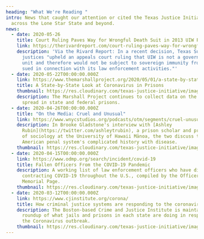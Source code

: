```yaml
---
heading: "What We're Reading "
intro: News that caught our attention or cited the Texas Justice Initiative from
  across the Lone Star State and beyond.
news:
  - date: 2020-05-26
    title: Court Ruling Paves Way for Wrongful Death Suit in 2013 UIW Police Shooting
    link: https://therivardreport.com/court-ruling-paves-way-for-wrongful-death-suit-in-2013-uiw-police-shooting/
    description: 'Via the Rivard Report: In a recent decision, Texas Supreme Court
      justices "upheld an appeals court ruling that UIW is not a governmental
      unit and therefore would not be subject to sovereign immunity from being
      sued in connection with its law enforcement activities."'
  - date: 2020-05-22T00:00:00.000Z
    link: https://www.themarshallproject.org/2020/05/01/a-state-by-state-look-at-coronavirus-in-prisons
    title: A State-by-State Look at Coronavirus in Prisons
    thumbnail: https://res.cloudinary.com/texas-justice-initiative/image/upload/v1586892377/MarshallProject_lmb4cn.png
    description: The Marshall Project continues to collect data on the coronavirus'
      spread in state and federal prisons.
  - date: 2020-04-26T00:00:00.000Z
    title: "On the Media: Cruel and Unusual"
    link: https://www.wnycstudios.org/podcasts/otm/segments/cruel-unusual-on-the-media?utm_source=tw&utm_medium=spredfast&utm_content=sf121317985&utm_term=onthemedia&sf121317985=1
    description: In Brooke Gladstone's interview with [Ashley
      Rubin](https://twitter.com/ashleytrubin), a prison scholar and professor
      of sociology at the University of Hawaii Mānoa, the two discuss the
      American penal system's complicated history with disease.
    thumbnail: https://res.cloudinary.com/texas-justice-initiative/image/upload/v1587942875/onthemedia_h29w8d.png
  - date: 2020-04-15T00:00:00.000Z
    link: https://www.odmp.org/search/incident/covid-19
    title: Fallen Officers From the COVID-19 Pandemic
    description: A working list of law enforcement officers who have died after
      contracting COVID-19 throughout the U.S., compiled by the Officer Down
      Memorial Page.
    thumbnail: https://res.cloudinary.com/texas-justice-initiative/image/upload/v1586984973/ODMP_zc63bp.jpg
  - date: 2020-03-12T00:00:00.000Z
    link: https://www.cjinstitute.org/corona/
    title: How criminal justice systems are responding to the coronavirus outbreak
    description: The Boston-based Crime and Justice Institute is maintaining a
      roundup of what jails and prisons in each state are doing in response to
      the Coronavirus outbreak.
    thumbnail: https://res.cloudinary.com/texas-justice-initiative/image/upload/v1586983248/CJI_omifur.svg
---
```

